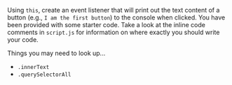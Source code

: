 Using `this`, create an event listener that will print out the text content of a button (e.g., `I am the first button`) to the console when clicked. You have been provided with some starter code. Take a look at the inline code comments in `script.js` for information on where exactly you should write your code.  

Things you may need to look up...
* `.innerText`
* `.querySelectorAll`
